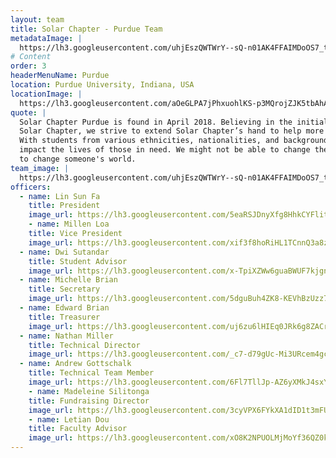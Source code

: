 ```yaml
---
layout: team
title: Solar Chapter - Purdue Team
metadataImage: |
  https://lh3.googleusercontent.com/uhjEszQWTWrY--sQ-n01AK4FFAIMDoOS7_t9aaOoDf6n97Wwe_JGN5vX5NJKoosYK9deL8SBu2cnMtZSCRU7aFiw0DNnlhZ7SiMKYXV4DiEF1S7ftJu0KBzvzfEK4USB1kogE0nMCLptw9bFWQIXRFmRYVltnt374q2ODcXC7GGjq-AGBwynEafUHzGfKFi1brAeAHfY7NTM-RPLAliQE7oidBGsx-puYOc7t7HkZRyO9jg28Gfv3FyJgcEOjPKO7FGbXocZA-Ajs4_eZMsB8GOiDPOyYZ6j3PIYtjxVqLmCrpPDeHDI-Y_PU9bkfqpgofdl_Qh607u3kpDGEDFEPwT-euqEve0sPY9-pZL3e9ms9UCVGuxWP6k207uEA4rzx-6PAxGW33A-TdkyVeibsc6hAHDU571H-n_tBe0uB_X4YtP6-gmVfMd2ekNqECmYlxchUEoHL42h5KvqD3PhBOV8P4penPRoREtOVmXHxcHGSNHbxnPGYft3J8r8y8G6t0jzUFdGKipP26rTS2RZ2G1vQEQhGAprd6rZeNjprVNtaN7l3m6aFVlzDMZZjOZtswhUfWncU7eFS-VCcxDOzQXuahJ_wrsDIfTSxE7n7hVLyY9hgpZoOno50OoU447Da5PiBlQSgyyiqxDDbTtsCEB4xNrcOLe20u2uChAJBpevCagwzpL8CR-RQETa6PhA63I1HCum-WCno1FMCxCFWd-ck4rPAK9uUFyPaFkrH0NGLLqVcz2E1xk=w2692-h2018-no
# Content
order: 3
headerMenuName: Purdue
location: Purdue University, Indiana, USA
locationImage: |
  https://lh3.googleusercontent.com/aOeGLPA7jPhxuohlKS-p3MQrojZJK5tbAhAqc74L86VXcdphmAkbqwQzs2bc1rqMAUfm74rC-lBvHiFlDpdX4Qk4g1JFwX4-WSAW31a8TQaetQG2V6Pwcz9feghuWNrZriF9z2tqhNsf-Rtw6aeSsnWAUdqcPfCLOQaBeu_jI3RAuXU9U-scYgBdLMQsTu1kopL4M7zbkbIPxxrMci_5L6_Tam5pR8WJm9488wOssbUHV3KdfchTfLtVQi_0eGEnpp-t6XpNMX4w2mQbMeDEN2HALJOdWY2XztE5C73O6mc5igu6mliOzvoRaY4TolfRnVO_0MvHfypu8yH0KClwkGxRlYerbqKg1mfwQBb-EF8Vv9Uj71UE1S588LcpF5fhSkEivBu-gWb3Dpd-gSqsYeuQSJdS1hfKBlRnQvq3iqSIK7qTh_6ehWKP0XxXxBZTeA3FPOMVzqqKr4G74cT9WK4bNcf7leKq95LgyQF0c6Tz0iHVPjul5cj8rvS79OGcVju1XTAa69MMnaUiQWRdPQKN5UMLr3MHEtFRU0xdomv-M9DvFSoYIFSRYw5qNBrcZouPu7NRi8S68_MWke9wR1uMQecYfDtzyUIGb15a-MT8TwPf5Q0soCGOkrSNlycg97wrThHh1tVFbToY8rvkvX0iLbJvM9XudCa1loFFPr5h1vuTwUhQGgJ_p1EY1IDcbA9EMRAUPhRsi0rz60H9O1y5Ft0EKb8FN29bQ9pLsfwvkuap1QtU3e0=w888-h500-no
quote: |
  Solar Chapter Purdue is found in April 2018. Believing in the initial work of
  Solar Chapter, we strive to extend Solar Chapter’s hand to help more people around the world.
  With students from various ethnicities, nationalities, and backgrounds, we believe we can help
  impact the lives of those in need. We might not be able to change the world, but we might be able
  to change someone's world.
team_image: |
  https://lh3.googleusercontent.com/uhjEszQWTWrY--sQ-n01AK4FFAIMDoOS7_t9aaOoDf6n97Wwe_JGN5vX5NJKoosYK9deL8SBu2cnMtZSCRU7aFiw0DNnlhZ7SiMKYXV4DiEF1S7ftJu0KBzvzfEK4USB1kogE0nMCLptw9bFWQIXRFmRYVltnt374q2ODcXC7GGjq-AGBwynEafUHzGfKFi1brAeAHfY7NTM-RPLAliQE7oidBGsx-puYOc7t7HkZRyO9jg28Gfv3FyJgcEOjPKO7FGbXocZA-Ajs4_eZMsB8GOiDPOyYZ6j3PIYtjxVqLmCrpPDeHDI-Y_PU9bkfqpgofdl_Qh607u3kpDGEDFEPwT-euqEve0sPY9-pZL3e9ms9UCVGuxWP6k207uEA4rzx-6PAxGW33A-TdkyVeibsc6hAHDU571H-n_tBe0uB_X4YtP6-gmVfMd2ekNqECmYlxchUEoHL42h5KvqD3PhBOV8P4penPRoREtOVmXHxcHGSNHbxnPGYft3J8r8y8G6t0jzUFdGKipP26rTS2RZ2G1vQEQhGAprd6rZeNjprVNtaN7l3m6aFVlzDMZZjOZtswhUfWncU7eFS-VCcxDOzQXuahJ_wrsDIfTSxE7n7hVLyY9hgpZoOno50OoU447Da5PiBlQSgyyiqxDDbTtsCEB4xNrcOLe20u2uChAJBpevCagwzpL8CR-RQETa6PhA63I1HCum-WCno1FMCxCFWd-ck4rPAK9uUFyPaFkrH0NGLLqVcz2E1xk=w2692-h2018-no
officers:
  - name: Lin Sun Fa
    title: President
    image_url: https://lh3.googleusercontent.com/5eaRSJDnyXfg8HhkCYFlitfVNGGEfKwclUd8cOrPZd8PBs7gpwqqy7cc-3URSOkYBdRpNkTi2_67hb3cW8eTSu8ki6OPvXLQ9isg9zoGwWt5JFyiLtQ3rrSurCT0yLlDcC1r0CQtYMwSANgKO1qRx2TvvOasceQMAE_nsBrOlx2YeNNIRkv_HuLq0SkAJ8QBPWXpcXZW3wus7ks2Ilc-fPoQSqyY1-AU7WAh6wzVh5nmeLhB3B6ZFD-TjGlVwDkrIZ2hpz5Yp2IE0zVMoY1DAQM33pZZMT76yQHWgNiNtFUbVeNrFwy6tmVu3iTwcfoN7zBHk0b12Qaa4cD2I5YHxCAw0EVQTizZ2mF37LuuNbdrK-0Zy0gCgwaFO9FS-j0MgqnNurFY8ky2UcAi9bluIkUd7RPy426HZHu9AmauFuAT82L3TiJbbIqKUPMJkdNRpZjTFdEl2GACp_FErO2JhAwLlhT53kKGHugjt6PLnm-cWSDkUj88iNLYEqfdO0lbO_x7ByG3napUsFDK9kOsBV1VajpPOsBdpwzVbjJv7BQ1rWh1I6x2zjoDPQkhugEU0Geqezi1i2W-qQ_b6St4ZNuHfhskWEQfqUla1n3RIT9pGhm_P0DYdaoTrMufGQNMMxCEvwwsSZLEI6RA9TO6TNn191SdAc6PbGbAsq6T1i5QhdYZ2T6_z458a1oXqCCxbWQPVCAodtH-Z8kpPQvRNfMPjqw7WjYNnVnK7o667xTdUNSoB5q9fWo=w1616-h2020-no
    - name: Millen Loa
    title: Vice President
    image_url: https://lh3.googleusercontent.com/xif3f8hoRiHL1TCnnQ3a8zE9qtUbVyJ8hbIwst7kpp4vvsdmyguchnFngi7slbhGpv6HI1iPKOTYgINJoELP7I6FG26SMY86NJZzoreRoL0UCn8WwN0jmKiaeuBTz9MtgBMJU8XUFwQAwXdbXxYxNiOgs7O3dpXhF36iUXV_5KZMSozjhEym01oOo3Jt4Lx4ISVRHxSpq6FSQwG58dFb5Un0Q-jGcE1nrLVCLc9nkfsMKDxha4qeLHnfCRaCkuty1HNJaLVDH7-7AC7sC4gDnqe-IPwy_p9NPm4RQDIDx-gfWO9fYMusU-XXH6SQNv-YRlKaPP_0SavL-tGuG1-mnXbcvSd7ncpLf7IEKL_rzXjkfWVfUCLnxgE1Xm8lmtqs2Z4hK-gArLghekRisKe2ihppdwEd07EDUPQU5g5wYyFyrpMJuBoz0Oen4Zcd7gSApr8NB-oPlW3KsnoTeKnG_yUWARKd6sOZJagdDFUXTR4hgcUgJqO8e6Wgi7J3JrBzpPX6UqeJlRoYWxn50wiUXM7rgmG0oUlcUjlifCP2httLTcCozJ5PN1NKZngFHQewRO2XvEO1hc2mHHbaE0CCaI57f3AaNP7kBad2IVOG5VYV_tllJ_K-0u2WZ82PmuX73BEerGN__cM9VitvWDT74TAYWFdWBo6GWnHnpgKYcCgVD5RGEqI1Bn2Qe_oKx8jt8vTt35Nnhk38jCvcQtNsZ-KxVoHZAEGlETR-rjZjYtIXhJbu6LBHUls=w577-h768-no
  - name: Dwi Sutandar
    title: Student Advisor
    image_url: https://lh3.googleusercontent.com/x-TpiXZWw6guaBWUF7kjgntjdwH-c6R5x0OPshKSKdVvXVWBhU2-XmGkCNRxEdeFTr0T9K7e1A1VekhlH5rM9sUyZ4Kei2j59ZTu2EempEuCZ6xAP-YO2uawNfRFTBBwnWfTN5ZXvlnPJawB6lIyjG8q5OEYmAwUMSO87zF80bn2npiYU0IiV8mWlKcvqBNPg4IZDq0TJZU6ksbc6me9qvcmoZPFHfhE7o0bCK-7HYqqGw5E32je_ZnsUDOb-zTaX_CIrzcfcXAKf0GvD5new64iRjlbo0E1SmZOKnYpEc-cl55AQD_80194H9EP5KmEE9PUxPOhFhZYsT7LUXkw6Riak4LW6eVRh3nJMLo3HM6ebjkQ3cNe61CvKaY7WHEnd2UIGotzPSz_GCpewA1gCfp72TcLR9IrnQtR7qGT0lDa4nHqBu4C6Qxphzls7dbSw0yIDQzOwLLpOMtkYkIVFbKddKWddPNOkPFfttbf6yzkeCsdrsKKI6OHJvOg2J2vmvzRSxIRdq_czxEhwO1gWzcYEnT2mogMvawZbLhguZ69QB3CHDBi6D71fij8jj_BIUXgrQiPRO9gpK7obAFaoFFQ5fmvvccKkrZ3MjLLibB40BqeG_dG7XVhY0PfVIA8lMSum0Pw5LP878lvTussGt7IGxkR7ci7DCSieaQkZu-EUALmzRQNsJOpkObu5h4hKkXmpratekCs5j5JztbpO2karfgqPzAnS7k69vl_vXoia9EtrCwiXPg=w1616-h2020-no
  - name: Michelle Brian
    title: Secretary
    image_url: https://lh3.googleusercontent.com/5dguBuh4ZK8-KEVhBzUzz7L5mYwdLiK0LGDiXK0DTrfUONLs3G_gMT3ES1LNwwNS01AlcYBycAh9PTSA32dOFtg-1tpImOPBOZOuTjJ36vRt49eIWmaxw1jMsNwrWNJHAYlC_uw_gw0J9E0rMOYKb_d1eFCKYAyu6gNE4qztUZ6Bn67bgcNWF2HpMNw3rMqzggFGCb7ZeCQuh2tjYI_nuBglLWhRlrIWJjq1XVNGx3Me3qeLkH89PIwvBz9MpnySI7WtCAhb8XtlZUgFuT6meSrvDtqeatXB7Lx8SKyZQRJBkT9la3oVEYrEZ4VVavNvU5H3NstijVTKr8u7lmS38qqXDHTc0m32Boq2qxbauF5zVDljIYGfS7_xE7vVde417ovpRAAdA0mUQAWsjlWxcYiICedZfkxvjMRZalK_3C51n6BLnYR4maq2GX9-G6B8zkmshEK2X_EQmJuhBKKTl5wRdQIz1eI2qk6BmbRD5xoXthmjOWxioE9iW8cLWyq219Ng3hOQjTU-4M7ylZiVW_myNe6NtdS-JbE9SfyuTp4r_AGHxDbcIo-A3ma762mkRIaflTLqRTO3u5-M_q0Ort5PJW94-ZFfFKAOF5XtTRIq9w5OSi-yitYwEZapaOp9UWl3AmmBc1zcekCPbK3_jpYc7dCiEE7Qjtvlbzi74nN2jKdV7TAc-zZKEZh5VYWuU4dGw5OiLDySSNIFy_hEpbCxPyNRUES7Ww94ATEXkwxNHOrU6-x09qo=w1616-h2020-no
  - name: Edward Brian
    title: Treasurer
    image_url: https://lh3.googleusercontent.com/uj6zu6lHIEq0JRk6g8ZACrRh7nQM_1_S8ITy06h6yIlpej0CPhyMKYf9m7wLSL9nJj0h9dDWK6szNBVmDqhrEn3i89kgubDEKd7J57buB7ookbwAbUNinA4kePo2fnQsWumP5l7bMfob2-dVG0qT00P94gFw_DVFSqtZDH3RPqKYytUb8ZlTzq2Gshl4PsgPVcS-Qakpg-z8_ieDLAcm1HF5xzf5eYhm1WAa_OhV19zv94_1aEOZGPF8BF6YHOJ6A6q7VD2Lz69_owwlCYOhV305nsV5-9Snw1QVjiDavMqCa4f14lUTEc1aic1psQx3Ewl2j20hCeX8_vPHHnKEs74dUQ95sHnjA4OYWyjRlOWo-0DEnZrk6v9Idp6KqvrEs5OgGiKcbsHCWAF4QW56Lyv9qQnT8-Lr6nXW_3x0-a9KTdN5C47HZHrhG8GKDAwhRoQUbO6OiRg38uSdAuygcS1me1feLrjxsOahfvghF9zIljbmZAjnwHjtbTkpmHI6Bsy9XyKzTWe3X-0_GZ0R-NtgO3atNPXansKR9QwsubOLz5L_b4OUpESFV4HgU47enJNON993mJY4la2gBhXmmTriagmQ8uh300YNHAx0_vdhUxAhecEOJ_Nk5dIcwiZDWPK8NqKUdoG1ZTPlKQ2A2788th4ZYnzQO7VXTF11xNLTstx3duAzqukIXwGVgJdtTiBmYH6AhN9AFVZSUaxnoDXP5OZ4Y_KJTOf8DPMfEzdDoBTLk5-8ysQ=w1616-h2020-no
  - name: Nathan Miller
    title: Technical Director
    image_url: https://lh3.googleusercontent.com/_c7-d79gUc-Mi3URcem4gct2YgikJ3V8izFf4_lB1Co0ZlZjmiYdI7pL_jXrk2fn9tYBjGAovglmhuqp2LFcPdY1ywMZ7Spqa1TitxcnQIP7t-DV0kWwZgDKtvgy3YXraIBEbnI-QVDf8OBXRjJb4VW-qmlynQz5pcPI4MAI0Cs8BdyHTBPQN3_SpolOgexiMIsuWtXERrZ-DU_g0bV7kIIAuxz9Qj9rb3yIajpf7K06rU8lXCFdtH0ekU9Rv4b1-bDsrsp5IRjUT5kKD58YU7cFwb6zJ6L6n-czlTfQBNvo_ytSxLQv2CZvsUHAZE4WFjjXNN9g__nL5KLjVqzSW0JkbxNwTBjNtIVyTNexfivl03oaxKEHy8CJj7mWoydP7c7bHiWPPOtITKS1rNgozg3LEVUFDvl99KZUH_eJtYvU4EUiXrYMeGVkDsfOqKfBy_Xs4z-3SzJ4y9nSfL0U9ct21Pf7aivFJY-m8dxE-VtPr3C-e1sAEAmZPIVUAOYkK1UrP9DQa9wiMDF5uDT18pxbd7N8iv64NXw_fz-4R_lkh0PtXFkWTYF_kczSqrkdpgN-prqveCTHzsDFBGrYBBojM2HGjbaasuSpSaWNnZTJSnqsQorrYT5QcDE3_UN65UWbAMN6Y-aOxL1R3R9iZbncZQ9LknYV_VT3u42nopT-pHjviIRWqehQOrhR3hKYeKjH9lPiHbuWvEBEnjIfVvAZ6sKNSQelih81Pr_qqdi8q9SCEelTtC0=w1066-h1600-no
  - name: Andrew Gottschalk
    title: Technical Team Member
    image_url: https://lh3.googleusercontent.com/6Fl7TllJp-AZ6yXMkJ4sxYmQoc7gKrwr5ZDFLwmD-bsRpJN6wam2m1cYY8ialfPqDRSd9Yx0yn02sOY4bJIJ_g6pV1n0d3gyIaPOvNmfRD_nHIR3nkION8v-3eKlzxpLvmRpaYNGgH7R33BMPMQbvmYuwd7U1DOhkdGLBHU6FeM3bxzuvNKm6QWxJbEKIdEDbDc7zMN1IuiccLs6MHYpt6R_9d2hhVQM6LQkRXd0ZZLAbxr7u_lbePrs9bKK1jCU4E-6OofpkXimjQaYSkTuZMPExwv35xHSnieh3d0v6Vp2wTCyF7ntEDSMlfCVhucrHGyrqTkO7GD33x-LSjCWfJouqoSjzoy6580FJsL-DU9XT11e2HOPAUGSu1TlQnH1QFnwCSTai-xPmtmi_D9GJF7knK_RYwyCCrWvWTZzZ1CCEY4JUs_ngvUETjZMCxGXkRJDTjc-34H0sZD05GGjxgckxmvg4cKBvXY8ReLdCRmOb4CiMpuN27pUkxLgG3EsKOtX_Nk3Mmz1RAQpnolhQxooChDkjNqkZQUA2hDUfnCfYSo9pLua-e8zn0CURA8NEBiDHvJ51i7EsTI0440GgEzM0WUN8de8eB1lMzt8YegSwe_NdIE_buGp-C8nDbvF8jSLppAmq72iefhiOM6b5iBk1CtwpfBhTxlpczRhwmO3IlrkcziSdtz_EPjfKfUu9z8a9b8CblZGTf9zxaENP5twBU58EzNwDn8X6OV5iAxkS4cjbr4Y6Rg=w1200-h1600-no
    - name: Madeleine Silitonga
    title: Fundraising Director
    image_url: https://lh3.googleusercontent.com/3cyVPX6FYkXA1dID1t3mFU6nacn9EgMcRlCmvA4hCmKM1GUiVlmpkKqsoHWrtL3rP1bLUtIovzh_zlHhlWOHtxF5uT0cpKI0VUWMJCs7Z57LXBNX13C5dpUaXQSxEUe4m1yzKJ-N9BxSSu80cuaVPzzi8_ItRH-up0vAd1eM4WGXNK2Rd-ZOgVaiIKhP0_0H4_O6vO_BxMZJa6S0sCJNdLsYdYarPuRxEZ2VtVZQaFYOTq-SHmpSs6XT0M1p0l9G3qZX8BdHx6vPLKvf2Lnsf1vkMiH4_knmIi4BYxszkiQhhVtH2esSEinbH9WSsSq8zobqj5VqA6HSZeYVqoQsk1xxCkJnJ8nR4EbUBk1SePx3VvD_0TKVGYCk76gKxRzVT648n6nyu5PxIg9z-mVpoFL0DaC4VkJCcclfcXvo7jYb-ojsdksVMtOphrUz1y184q8ALxg96K3nF0SautjW22FbalrXhAiUYpFFxzklWyTkzKVtHG7ShtxjUj7afPt6i07oCZsmPeW3695_FeGfA4TYoZg9lCqjYM3o1PQQ7U21qkNyP3_E0xTAI7hz6PAS9eRPpwktS-GtnSCjf2id3i70cUphc-rJ6ay-ej03YiJPZk_BFqkMgy8Zx1qjq4rH6KneAMZAHyzSilBC-hhNongEtnqpZB6RPVA75IDKS7th7Fi1TWZq6CDXetRSAnjbq3ki_Clz-O-05KLNiTWFHc2QIxOT84MKIzgjbh5s1mypcQrGS-Gq50Y=w652-h625-no
    - name: Letian Dou
    title: Faculty Advisor
    image_url: https://lh3.googleusercontent.com/xO8K2NPUOLMjMoYf36QZ0kGTabncv7kUc8EJPkg7u4D4D5E5S0ug6pX4lZcRfAjakVPy8WDpyaEiWMTvG7cPua6CXf2IybKer_ZaenxZLhZM698dKJCadPZL1KDzac87NMTUGtvXXPUDfBvzX4-ezO6E04sThpFAXIVBvziYCYIb5F55YiO-N9xNPRvNOechBlGVqvjA5lkWwKvXXRSEWJlRWMglpBUOdYjUv7c0a2EUq3wNGd8_i28vIF0yIp_OL9SIjgP_Ntggc6A5XckEXt5DfYniLaH2p2L5PZHmqkNVAu35F8QleJDIM5leVFdrcNd_bJUnyqbWVeXdE0twr5MZOjKzMWokFjz--1WOywkpeGsWscrZ_-VpYbBcG0Xih-UyQwdR_PUF4L8XrjKc35votwu3ZW_fnxddv0A_EVCPp9D6Uy0GNyzwMKcOwXBUY4w9ut-pNd5MW5lrvZ3iS4RL5MWVBIz_i76FbA9o8Y4iNnVWIsVXnILl_AQWs8CBa7Xd8QR5NGVv44o14QmYI7PYEQPjMGcJYpjZ_62yqrouArY2J_NMo04t2F0VX4JGZW5Ql_J5ZwnN3p1pAk3nkjvaEt2FqOtprcyZveOQBlNlnVnvCprJCmOO2a6lpdB6Uot9yM7qW3lDxPdPm51RnaY9-SMdQGGJ95zsK876OqfXLF5x0etuT8cNsJw77F3QL1QMCQa0N7e5XRQfN6DwjBTPJNGH8AwkSa9rV_H4NMYWdBk6vIKxlkA=w252-h300-no
---
```

